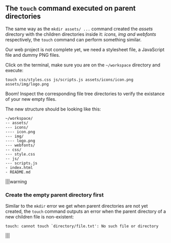 ## The `touch` command executed on parent directories

The same way as the `mkdir assets/ ...` command created the _assets_ directory with the children directories inside it: _icons, img and webfonts_ respectively, the `touch` command can perform something similar. 

Our web project is not complete yet, we need a stylesheet file, a JavaScript file and dummy PNG files.

Click on the terminal, make sure you are on the `~/workspace` directory and execute:

```
touch css/styles.css js/scripts.js assets/icons/icon.png assets/img/logo.png
```

Boom! Inspect the corresponding file tree directories to verify the existance of your new empty files.

The new structure should be looking like this:

```
~/workspace/
-- assets/
--- icons/
---- icon.png
--- img/
---- logo.png
--- webfonts/
-- css/
--- style.css
-- js/
--- scripts.js
- index.html
- README.md
```

|||warning
### Create the empty parent directory first
Similar to the `mkdir` error we get when parent directories are not yet created, the `touch` command outputs an error when the parent directory of a new children file is non-existent:

```
touch: cannot touch `directory/file.txt': No such file or directory
```

|||